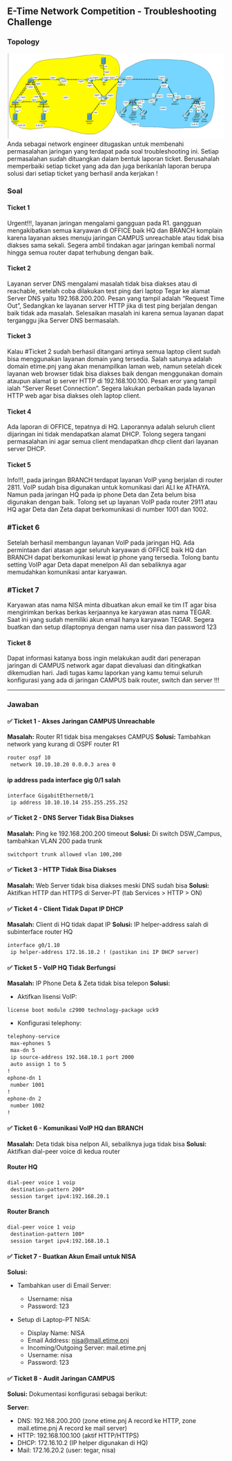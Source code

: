 ## E-Time Network Competition - Troubleshooting Challenge
### Topology
![alt text](images/README/image.png)
Anda sebagai network engineer ditugaskan untuk membenahi permasalahan jaringan yang terdapat pada soal troubleshooting ini. Setiap permasalahan sudah dituangkan dalam bentuk laporan ticket. Berusahalah memperbaiki setiap ticket yang ada dan juga berikanlah laporan berupa solusi dari setiap ticket yang berhasil anda kerjakan !

### Soal
#### Ticket 1
Urgent!!!, layanan jaringan mengalami gangguan pada R1. gangguan mengakibatkan semua karyawan di OFFICE baik HQ dan BRANCH komplain karena layanan akses menuju jaringan CAMPUS unreachable atau tidak bisa diakses sama sekali. Segera ambil tindakan agar jaringan kembali normal hingga semua router dapat terhubung dengan baik.

#### Ticket 2
Layanan server DNS mengalami masalah tidak bisa diakses atau di reachable, setelah coba dilakukan test ping dari laptop Tegar ke alamat Server DNS yaitu 192.168.200.200. Pesan yang tampil adalah “Request Time Out”, Sedangkan ke layanan server HTTP jika di test ping berjalan dengan baik tidak ada masalah. Selesaikan masalah ini karena semua layanan dapat terganggu jika Server DNS bermasalah.

#### Ticket 3
Kalau #Ticket 2 sudah berhasil ditangani artinya semua laptop client sudah bisa menggunakan layanan domain yang tersedia. Salah satunya adalah domain etime.pnj yang akan menampilkan laman web, namun setelah dicek layanan web browser tidak bisa diakses baik dengan menggunakan domain ataupun alamat ip server HTTP di 192.168.100.100. Pesan eror yang tampil ialah “Server Reset Connection”. Segera lakukan perbaikan pada layanan HTTP web agar bisa diakses oleh laptop client.

#### Ticket 4
Ada laporan di OFFICE, tepatnya di HQ. Laporannya adalah seluruh client dijaringan ini tidak mendapatkan alamat DHCP. Tolong segera tangani permasalahan ini agar semua client mendapatkan dhcp client dari layanan server DHCP.

#### Ticket 5
Info!!!, pada jaringan BRANCH terdapat layanan VoIP yang berjalan di router 2811. VoIP sudah bisa digunakan untuk komunikasi dari ALI ke ATHAYA. Namun pada jaringan HQ pada ip phone Deta dan Zeta belum bisa digunakan dengan baik. Tolong set up layanan VoIP pada router 2911 atau HQ agar Deta dan Zeta dapat berkomunikasi di number 1001 dan 1002.

### #Ticket 6
Setelah berhasil membangun layanan VoIP pada jaringan HQ. Ada permintaan dari atasan agar seluruh karyawan di OFFICE baik HQ dan BRANCH dapat berkomunikasi lewat ip phone yang tersedia. Tolong bantu setting VoIP agar Deta dapat menelpon Ali dan sebaliknya agar memudahkan komunikasi antar karyawan.

### #Ticket 7
Karyawan atas nama NISA minta dibuatkan akun email ke tim IT agar bisa mengirimkan berkas berkas kerjaannya ke karyawan atas nama TEGAR. Saat ini yang sudah memiliki akun email hanya karyawan TEGAR. Segera buatkan dan setup dilaptopnya dengan nama user nisa dan password 123

#### Ticket 8
Dapat informasi katanya boss ingin melakukan audit dari penerapan jaringan di CAMPUS network agar dapat dievaluasi dan ditingkatkan dikemudian hari. Jadi tugas kamu laporkan yang kamu temui seluruh konfigurasi yang ada di jaringan CAMPUS baik router, switch dan server !!!

---

### Jawaban
#### ✅ Ticket 1 - Akses Jaringan CAMPUS Unreachable

**Masalah:** Router R1 tidak bisa mengakses CAMPUS
**Solusi:** Tambahkan network yang kurang di OSPF router R1

```
router ospf 10
 network 10.10.10.20 0.0.0.3 area 0
```

#### ip address pada interface gig 0/1 salah
```
interface GigabitEthernet0/1
 ip address 10.10.10.14 255.255.255.252
```

#### ✅ Ticket 2 - DNS Server Tidak Bisa Diakses

**Masalah:** Ping ke 192.168.200.200 timeout
**Solusi:** Di switch DSW\_Campus, tambahkan VLAN 200 pada trunk

```
switchport trunk allowed vlan 100,200
```

#### ✅ Ticket 3 - HTTP Tidak Bisa Diakses

**Masalah:** Web Server tidak bisa diakses meski DNS sudah bisa
**Solusi:** Aktifkan HTTP dan HTTPS di Server-PT (tab Services > HTTP > ON)

#### ✅ Ticket 4 - Client Tidak Dapat IP DHCP

**Masalah:** Client di HQ tidak dapat IP
**Solusi:** IP helper-address salah di subinterface router HQ

```
interface g0/1.10
 ip helper-address 172.16.10.2 ! (pastikan ini IP DHCP server)
```

#### ✅ Ticket 5 - VoIP HQ Tidak Berfungsi

**Masalah:** IP Phone Deta & Zeta tidak bisa telepon
**Solusi:**

* Aktifkan lisensi VoIP:

```
license boot module c2900 technology-package uck9
```

* Konfigurasi telephony:

```
telephony-service
 max-ephones 5
 max-dn 5
 ip source-address 192.168.10.1 port 2000
 auto assign 1 to 5
!
ephone-dn 1
 number 1001
!
ephone-dn 2
 number 1002
!
```

#### ✅ Ticket 6 - Komunikasi VoIP HQ dan BRANCH

**Masalah:** Deta tidak bisa nelpon Ali, sebaliknya juga tidak bisa
**Solusi:** Aktifkan dial-peer voice di kedua router

#### Router HQ
```
dial-peer voice 1 voip
 destination-pattern 200*
 session target ipv4:192.168.20.1
```

#### Router Branch
```
dial-peer voice 1 voip
 destination-pattern 100*
 session target ipv4:192.168.10.1
```

#### ✅ Ticket 7 - Buatkan Akun Email untuk NISA

**Solusi:**

* Tambahkan user di Email Server:

  * Username: nisa
  * Password: 123
* Setup di Laptop-PT NISA:

  * Display Name: NISA
  * Email Address: [nisa@mail.etime.pnj](mailto:nisa@mail.etime.pnj)
  * Incoming/Outgoing Server: mail.etime.pnj
  * Username: nisa
  * Password: 123

#### ✅ Ticket 8 - Audit Jaringan CAMPUS

**Solusi:** Dokumentasi konfigurasi sebagai berikut:

**Server:**

* DNS: 192.168.200.200 (zone etime.pnj A record ke HTTP, zone mail.etime.pnj A record ke mail server)
* HTTP: 192.168.100.100 (aktif HTTP/HTTPS)
* DHCP: 172.16.10.2 (IP helper digunakan di HQ)
* Mail: 172.16.20.2 (user: tegar, nisa)
